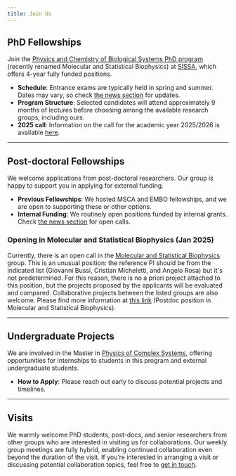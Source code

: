```yaml
---
title: Join Us
---
```


## PhD Fellowships

Join the [Physics and Chemistry of Biological Systems PhD program](https://www.sissa.it/sbp/) (recently renamed Molecular and Statistical Biophysics) at [SISSA](https://www.sissa.it), which offers 4-year fully funded positions. 

- **Schedule**: Entrance exams are typically held in spring and summer. Dates may vary, so check [the news section](./news?query=%23joinus%7Cjoin+us) for updates.
- **Program Structure**: Selected candidates will attend approximately 9 months of lectures before choosing among the available research groups, including ours.
- **2025 call**: Information on the call for the academic year 2025/2026 is available [here](https://www.sissa.it/sites/default/files/2024-12/Scheda%20info%202025%20msb.pdf).

---

## Post-doctoral Fellowships

We welcome applications from post-doctoral researchers. Our group is happy to support you in applying for external funding.

- **Previous Fellowships**: We hosted MSCA and EMBO fellowships, and we are open to supporting these or other options. 
- **Internal Funding**: We routinely open positions funded by internal grants. Check [the news section](./news?query=%23joinus%7Cjoin+us) for open calls.

### Opening in Molecular and Statistical Biophysics (Jan 2025) <a name="postdoc2025"></a>
Currently, there is an open call in the [Molecular and Statistical Biophysics](https://msb.sissa.it) group.
This is an unusual position: the reference PI should be from the indicated list (Giovanni Bussi, Cristian Micheletti, and Angelo Rosa) but it's not predetermined.
For this reason, there is no a priori project attached to this position, but the projects proposed by the applicants will be evaluated
and compared. Collaborative projects between the listed groups are also welcome.
Please find more information at [this link](https://msb.sissa.it/join-us/#postdoc2025a) (Postdoc position in Molecular and Statistical Biophysics).

---

## Undergraduate Projects

We are involved in the Master in [Physics of Complex Systems](http://www.pcs.polito.it/educational_tracks/international_track), offering opportunities for internships to students in this program and external undergraduate students.  

- **How to Apply**: Please reach out early to discuss potential projects and timelines.

---

## Visits

We warmly welcome PhD students, post-docs, and senior researchers from other groups who are interested in visiting us for collaborations. Our weekly group meetings are fully hybrid, enabling continued collaboration even beyond the duration of the visit. If you’re interested in arranging a visit or discussing potential collaboration topics, feel free to [get in touch](mailto:bussi@sissa.it).


